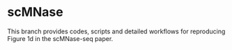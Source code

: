 # scMNase
This branch provides codes, scripts and detailed workflows for reproducing Figure 1d in the scMNase-seq paper.
